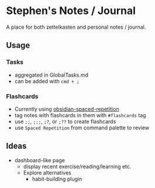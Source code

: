# Stephen's Notes / Journal

A place for both zettelkasten and personal notes / journal.

## Usage

### Tasks

- aggregated in GlobalTasks.md
- can be added with `cmd + ;`

### Flashcards

- Currently using [obsidian-spaced-repetition](https://github.com/st3v3nmw/obsidian-spaced-repetition)
- tag notes with flashcards in them with `#flashcards` tag
- use `;;`, `;;;`, `;?`, or `;??` to create flashcards
- use `Spaced Repetition` from command palette to review

## Ideas

- dashboard-like page
	- display recent exercise/reading/learning etc.
	- Explore alternatives
		- habit-buildIng plugin